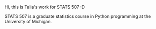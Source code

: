 Hi, this is Talia's work for STATS 507 :D

STATS 507 is a graduate statistics course in Python programming at the University of Michigan.